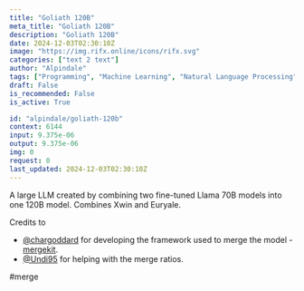 ```yaml
---
title: "Goliath 120B"
meta_title: "Goliath 120B"
description: "Goliath 120B"
date: 2024-12-03T02:30:10Z
image: "https://img.rifx.online/icons/rifx.svg"
categories: ["text 2 text"]
author: "Alpindale"
tags: ["Programming", "Machine Learning", "Natural Language Processing", "Generative AI", "Chatbots"]
draft: False
is_recommended: False
is_active: True

id: "alpindale/goliath-120b"
context: 6144
input: 9.375e-06
output: 9.375e-06
img: 0
request: 0
last_updated: 2024-12-03T02:30:10Z
---
```


A large LLM created by combining two fine-tuned Llama 70B models into one 120B model. Combines Xwin and Euryale.

Credits to
- [@chargoddard](https://huggingface.co/chargoddard) for developing the framework used to merge the model - [mergekit](https://github.com/cg123/mergekit).
- [@Undi95](https://huggingface.co/Undi95) for helping with the merge ratios.

#merge

